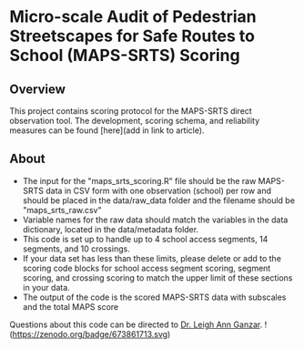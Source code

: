 # Micro-scale Audit of Pedestrian Streetscapes for Safe Routes to School (MAPS-SRTS) Scoring
## Overview
This project contains scoring protocol for the MAPS-SRTS direct observation tool. The development, scoring schema, and reliability measures can be found [here](add in link to article).

## About
- The input for the "maps_srts_scoring.R" file should be the raw MAPS-SRTS data in CSV form with one observation (school) per row and should be placed in the data/raw_data folder and the filename should be "maps_srts_raw.csv"
- Variable names for the raw data should match the variables in the data dictionary, located in the data/metadata folder.
- This code is set up to handle up to 4 school access segments, 14 segments, and 10 crossings.
- If your data set has less than these limits, please delete or add to the scoring code blocks for school access segment scoring, segment scoring, and crossing scoring to match the upper limit of these sections in your data.
- The output of the code is the scored MAPS-SRTS data with subscales and the total MAPS score
 
Questions about this code can be directed to [Dr. Leigh Ann Ganzar](mailto:leigh.a.ganzar@uth.tmc.edu). 
!(https://zenodo.org/badge/673861713.svg)
